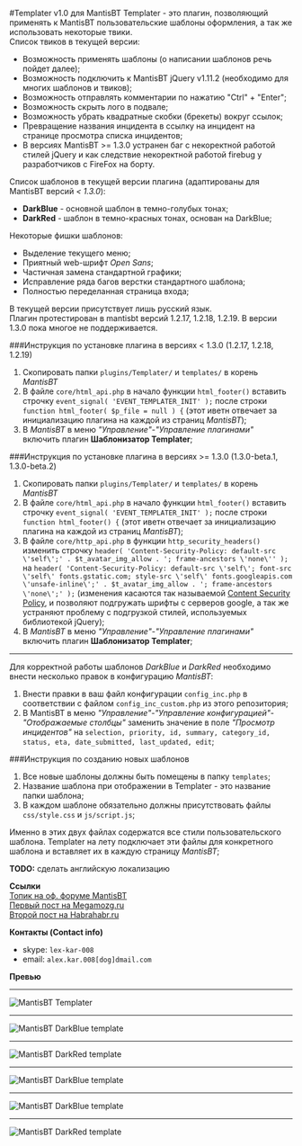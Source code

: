 #Templater v1.0 для MantisBT
Templater - это плагин, позволяющий применять к MantisBT пользовательские шаблоны оформления, а так же использовать некоторые твики.  
Список твиков в текущей версии:  
* Возможность применять шаблоны (о написании шаблонов речь пойдет далее);  
* Возможность подключить к MantisBT jQuery v1.11.2 (необходимо для многих шаблонов и твиков);
* Возможность отправлять комментарии по нажатию "Ctrl" + "Enter";
* Возможность скрыть лого в подвале;
* Возможность убрать квадратные скобки (брекеты) вокруг ссылок;
* Превращение названия инцидента в ссылку на инцидент на странице просмотра списка инцидентов;
* В версиях MantisBT >= 1.3.0 устранен баг с некоректной работой стилей jQuery и как следствие некоректной работой firebug у разработчиков с FireFox на борту.

Список шаблонов в текущей версии плагина (адаптированы для MantisBT версий *< 1.3.0*):  
* **DarkBlue** - основной шаблон в темно-голубых тонах;  
* **DarkRed** - шаблон в темно-красных тонах, основан на DarkBlue;

Некоторые фишки шаблонов:  
* Выделение текущего меню;  
* Приятный web-шрифт *Open Sans*;
* Частичная замена стандартной графики;
* Исправление ряда багов верстки стандартного шаблона;
* Полностью переделанная страница входа;


В текущей версии присутствует лишь русский язык.   
Плагин протестирован в mantisbt версий 1.2.17, 1.2.18, 1.2.19. В версии 1.3.0 пока многое не поддерживается.


###Инструкция по установке плагина в версиях < 1.3.0 (1.2.17, 1.2.18, 1.2.19)

1. Скопировать папки `plugins/Templater/` и `templates/` в корень *MantisBT*
2. В файле `core/html_api.php` в начало функции `html_footer()` вставить строчку `event_signal( 'EVENT_TEMPLATER_INIT' );` после строки `function html_footer( $p_file = null ) {` (этот иветн отвечает за инициализацию плагина на каждой из страниц *MantisBT*);
3. В *MantisBT* в меню *"Управление"-"Управление плагинами"* включить плагин **Шаблонизатор Templater**;   

###Инструкция по установке плагина в версиях >= 1.3.0 (1.3.0-beta.1, 1.3.0-beta.2)

1. Скопировать папки `plugins/Templater/` и `templates/` в корень *MantisBT*
2. В файле `core/html_api.php` в начало функции `html_footer()` вставить строчку `event_signal( 'EVENT_TEMPLATER_INIT' );` после строки `function html_footer() {` (этот иветн отвечает за инициализацию плагина на каждой из страниц *MantisBT*);
3. В файле `core/http_api.php` в функции `http_security_headers()` изменить строчку `header( 'Content-Security-Policy: default-src \'self\';' . $t_avatar_img_allow . '; frame-ancestors \'none\'' );` на `header( 'Content-Security-Policy: default-src \'self\'; font-src \'self\' fonts.gstatic.com; style-src \'self\' fonts.googleapis.com \'unsafe-inline\';' . $t_avatar_img_allow . '; frame-ancestors \'none\';' );` (изменения касаются так называемой [Content Security Policy](http://habrahabr.ru/company/yandex/blog/206508/), и позволяют подгружать шрифты с серверов google, а так же устраняют проблему с подгрузкой стилей, используемых библиотекой jQuery);
4. В *MantisBT* в меню *"Управление"-"Управление плагинами"* включить плагин **Шаблонизатор Templater**;   

***

Для корректной работы шаблонов *DarkBlue* и *DarkRed* необходимо внести несколько правок в конфигурацию *MantisBT*:  

1. Внести правки в ваш файл конфигурации `config_inc.php` в соответствии с файлом `config_inc_custom.php` из этого репозитория; 
2. В MantisBT в меню *"Управление"-"Управление конфигурацией"-"Отображаемые столбцы"* заменить значение в поле *"Просмотр инцидентов"* на `selection, priority, id, summary, category_id, status, eta, date_submitted, last_updated, edit`;
	
###Инструкция по созданию новых шаблонов  

1. Все новые шаблоны должны быть помещены в папку `templates`;
2. Название шаблона при отображении в Templater - это название папки шаблона;
3. В каждом шаблоне обязательно должны присутствовать файлы `css/style.css` и `js/script.js`; 

Именно в этих двух файлах содержатся все стили пользовательского шаблона. Templater на лету подключает эти файлы для конкретного шаблона и вставляет их в каждую страницу *MantisBT*;  


**TODO:** сделать английскую локализацию

**Ссылки**  
[Топик на оф. форуме MantisBT](https://www.mantisbt.org/forums/viewtopic.php?f=11&t=22909&e=0)   
[Первый пост на Megamozg.ru](http://megamozg.ru/post/2160/)  
[Второй пост на Habrahabr.ru](http://habrahabr.ru/post/249367/)  

**Контакты (Contact info)**
* skype: `lex-kar-008` 
* email: `alex.kar.008[dog]dmail.com`  

**Превью**  
***
![MantisBT Templater](http://habrastorage.org/files/abd/cb0/89b/abdcb089b9ca4aadaa63f412f8f7ad17.JPG)
***
![MantisBT DarkBlue template](http://habrastorage.org/files/56f/059/94b/56f05994bae448378d107f9dc6f87d56.JPG)
***
![MantisBT DarkRed template](http://habrastorage.org/files/819/8fa/75a/8198fa75a64546a9a21661eab0b1eeba.JPG)
***
![MantisBT DarkBlue template](http://habrastorage.org/files/c07/64c/f3f/c0764cf3f37649c99a4c84ce94f2cea8.PNG)
***
![MantisBT DarkBlue template](http://habrastorage.org/files/02a/d4c/1ae/02ad4c1ae60d4202a7135a42f72a15a7.PNG)
***
![MantisBT DarkRed template](http://habrastorage.org/files/685/4f9/199/6854f9199163442b9ac588c498c38527.JPG)


